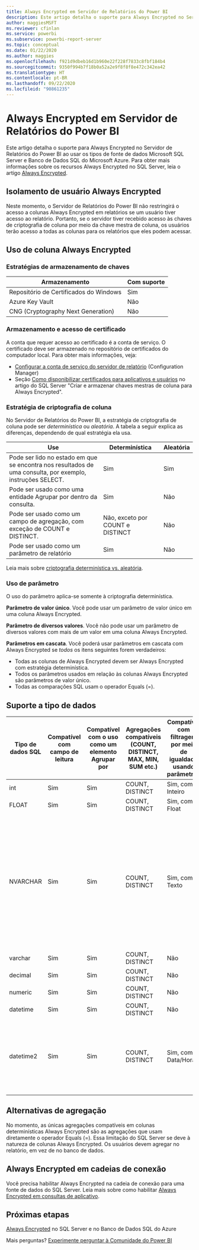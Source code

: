```yaml
---
title: Always Encrypted em Servidor de Relatórios do Power BI
description: Este artigo detalha o suporte para Always Encrypted no Servidor de Relatórios do Power BI ao usar os tipos de fonte de dados Microsoft SQL Server e Banco de Dados SQL do Microsoft Azure.
author: maggiesMSFT
ms.reviewer: cfinlan
ms.service: powerbi
ms.subservice: powerbi-report-server
ms.topic: conceptual
ms.date: 01/22/2020
ms.author: maggies
ms.openlocfilehash: f921d9dbeb16d1b960e22f228f7833c8fbf184b4
ms.sourcegitcommit: 9350f994b7f18b0a52a2e9f8f8f8e472c342ea42
ms.translationtype: HT
ms.contentlocale: pt-BR
ms.lasthandoff: 09/22/2020
ms.locfileid: "90861235"
---
```

# <a name="always-encrypted-in-power-bi-report-server"></a>Always Encrypted em Servidor de Relatórios do Power BI

Este artigo detalha o suporte para Always Encrypted no Servidor de Relatórios do Power BI ao usar os tipos de fonte de dados Microsoft SQL Server e Banco de Dados SQL do Microsoft Azure. Para obter mais informações sobre os recursos Always Encrypted no SQL Server, leia o artigo [Always Encrypted](/sql/relational-databases/security/encryption/always-encrypted-database-engine).

## <a name="always-encrypted-user-isolation"></a>Isolamento de usuário Always Encrypted

Neste momento, o Servidor de Relatórios do Power BI não restringirá o acesso a colunas Always Encrypted em relatórios se um usuário tiver acesso ao relatório.  Portanto, se o servidor tiver recebido acesso às chaves de criptografia de coluna por meio da chave mestra de coluna, os usuários terão acesso a todas as colunas para os relatórios que eles podem acessar.

## <a name="always-encrypted-column-usage"></a>Uso de coluna Always Encrypted

### <a name="key-storage-strategies"></a>Estratégias de armazenamento de chaves

|Armazenamento  |Com suporte  |
|---------|---------|
|Repositório de Certificados do Windows | Sim |
|Azure Key Vault | Não |
| CNG (Cryptography Next Generation) | Não |

### <a name="certificate-storage-and-access"></a>Armazenamento e acesso de certificado

A conta que requer acesso ao certificado é a conta de serviço. O certificado deve ser armazenado no repositório de certificados do computador local. Para obter mais informações, veja:

- [Configurar a conta de serviço do servidor de relatório](/sql/reporting-services/install-windows/configure-the-report-server-service-account-ssrs-configuration-manager) (Configuration Manager)
- Seção [Como disponibilizar certificados para aplicativos e usuários](/sql/relational-databases/security/encryption/create-and-store-column-master-keys-always-encrypted#making-certificates-available-to-applications-and-users) no artigo do SQL Server "Criar e armazenar chaves mestras de coluna para Always Encrypted".

### <a name="column-encryption-strategy"></a>Estratégia de criptografia de coluna

No Servidor de Relatórios do Power BI, a estratégia de criptografia de coluna pode ser *determinística* ou *aleatória*. A tabela a seguir explica as diferenças, dependendo de qual estratégia ela usa.

|Use  |Determinística  |Aleatória  |
|---------|---------|---------|
|Pode ser lido no estado em que se encontra nos resultados de uma consulta, por exemplo, instruções SELECT. | Sim  | Sim  |
|Pode ser usado como uma entidade Agrupar por dentro da consulta. | Sim | Não |
|Pode ser usado como um campo de agregação, com exceção de COUNT e DISTINCT. | Não, exceto por COUNT e DISTINCT | Não |
|Pode ser usado como um parâmetro de relatório | Sim | Não |

Leia mais sobre [criptografia determinística vs. aleatória](/sql/relational-databases/security/encryption/always-encrypted-database-engine#selecting--deterministic-or-randomized-encryption).

### <a name="parameter-usage"></a>Uso de parâmetro

O uso do parâmetro aplica-se somente à criptografia determinística.

**Parâmetro de valor único**.  Você pode usar um parâmetro de valor único em uma coluna Always Encrypted.

**Parâmetro de diversos valores**. Você não pode usar um parâmetro de diversos valores com mais de um valor em uma coluna Always Encrypted.

**Parâmetros em cascata**. Você poderá usar parâmetros em cascata com Always Encrypted se *todos* os itens seguintes forem verdadeiros:

- Todas as colunas de Always Encrypted devem ser Always Encrypted com estratégia determinística.
- Todos os parâmetros usados em relação às colunas Always Encrypted são parâmetros de valor único.
- Todas as comparações SQL usam o operador Equals (=).

## <a name="datatype-support"></a>Suporte a tipo de dados

| Tipo de dados SQL | Compatível com campo de leitura | Compatível com o uso como um elemento Agrupar por | Agregações compatíveis (COUNT, DISTINCT, MAX, MIN, SUM etc.) | Compatível com filtragem por meio de igualdade usando parâmetros | Anotações |
| --- | --- | --- | --- | --- | --- |
| int | Sim | Sim | COUNT, DISTINCT | Sim, como Inteiro |   |
| FLOAT | Sim | Sim | COUNT, DISTINCT | Sim, como Float |   |
| NVARCHAR | Sim | Sim | COUNT, DISTINCT | Sim, como Texto | A criptografia determinística deve usar uma ordenação de colunas com uma ordem de classificação binary2 para as colunas de caracteres. Leia o artigo [Always Encrypted](/sql/relational-databases/security/encryption/always-encrypted-database-engine#selecting--deterministic-or-randomized-encryption) do SQL Server para obter detalhes.  |
| varchar | Sim | Sim | COUNT, DISTINCT | Não |   |
| decimal | Sim | Sim | COUNT, DISTINCT | Não |   |
| numeric | Sim | Sim | COUNT, DISTINCT | Não |   |
| datetime | Sim | Sim | COUNT, DISTINCT | Não |   |
| datetime2 | Sim | Sim | COUNT, DISTINCT | Sim, como Data/Hora | Compatível se a coluna não tiver nenhuma precisão de milissegundo (em outras palavras, nenhum datetime2(0)) |

## <a name="aggregation-alternatives"></a>Alternativas de agregação

No momento, as únicas agregações compatíveis em colunas determinísticas Always Encrypted são as agregações que usam diretamente o operador Equals (=). Essa limitação do SQL Server se deve à natureza de colunas Always Encrypted. Os usuários devem agregar no relatório, em vez de no banco de dados.

## <a name="always-encrypted-in-connection-strings"></a>Always Encrypted em cadeias de conexão

Você precisa habilitar Always Encrypted na cadeia de conexão para uma fonte de dados do SQL Server. Leia mais sobre como habilitar [Always Encrypted em consultas de aplicativo](/sql/relational-databases/security/encryption/develop-using-always-encrypted-with-net-framework-data-provider#enabling-always-encrypted-for-application-queries).

## <a name="next-steps"></a>Próximas etapas

[Always Encrypted](/sql/relational-databases/security/encryption/always-encrypted-database-engine) no SQL Server e no Banco de Dados SQL do Azure

Mais perguntas? [Experimente perguntar à Comunidade do Power BI](https://community.powerbi.com/)
